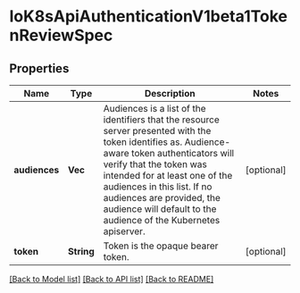 # IoK8sApiAuthenticationV1beta1TokenReviewSpec

## Properties
Name | Type | Description | Notes
------------ | ------------- | ------------- | -------------
**audiences** | **Vec<String>** | Audiences is a list of the identifiers that the resource server presented with the token identifies as. Audience-aware token authenticators will verify that the token was intended for at least one of the audiences in this list. If no audiences are provided, the audience will default to the audience of the Kubernetes apiserver. | [optional] 
**token** | **String** | Token is the opaque bearer token. | [optional] 

[[Back to Model list]](../README.md#documentation-for-models) [[Back to API list]](../README.md#documentation-for-api-endpoints) [[Back to README]](../README.md)



